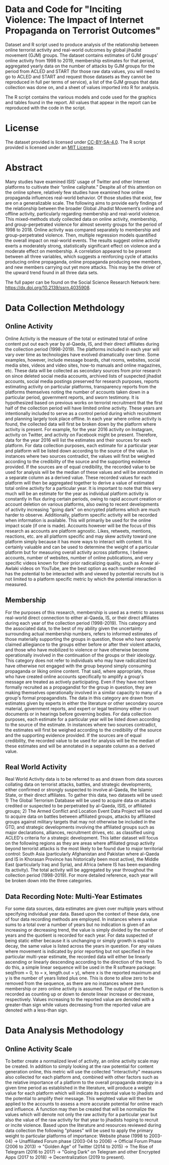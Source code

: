 # Data and Code for "Inciting Violence: The Impact of Internet Propaganda on Terrorist Outcomes"
Dataset and R script used to produce analysis of the relationship between online terrorist activity and real-world outcomes by global jihadist movement (GJM) groups. The dataset contains estimates of GJM groups' online activity from 1998 to 2019, membership estimates for that period, aggregated yearly data on the number of attacks by GJM groups for the period from ACLED and START (for those raw data values, you will need to go to ACLED and START and request those datasets as they cannot be reproduced in full per terms of service), a list of the GJM groups that data collection was done on, and a sheet of values imported into R for analysis. 

The R script contains the various models and code used for the graphics and tables found in the report. All values that appear in the report can be reproduced with the code in the script.

# License
The dataset provided is licensed under [CC-BY-SA-4.0](https://github.com/CWilson01/violence-incitement-research/blob/main/DATASET%20LICENSE.md). The R script provided is licensed under an [MIT License](https://github.com/CWilson01/violence-incitement-research/blob/main/CODE%20LICENSE.md).

# Abstract
Many studies have examined ISIS’ usage of Twitter and other Internet platforms to cultivate their “online caliphate.” Despite all of this attention on the online sphere, relatively few studies have examined how online propaganda influences real-world behavior. Of those studies that exist, few are on a generalizable scale. The following aims to provide early findings of the relationship between the broader Global Jihadist Movement’s online and offline activity, particularly regarding membership and real-world violence. This mixed-methods study collected data on online activity, membership, and group-perpetrated violence for almost seventy groups for the period of 1998 to 2018. Online activity was compared separately to membership and group-perpetrated violence. Then, multiple regression models quantified the overall impact on real-world events. The results suggest online activity exerts a moderately strong, statistically significant effect on violence and a moderate effect on membership. A correlation appeared to be present between all three variables, which suggests a reinforcing cycle of attacks producing online propaganda, online propaganda producing new members, and new members carrying out yet more attacks. This may be the driver of the upward trend found in all three data sets.

The full paper can be found on the Social Science Research Network here: https://dx.doi.org/10.2139/ssrn.4035908.

# Data Collection Methdology

## Online Activity
Online Activity is the measure of the total or estimated total of online content put out each year by al-Qaeda, IS, and their direct affiliates during the collection period (1998-2019). The platforms included in each year will vary over time as technologies have evolved dramatically over time. Some examples, however, include message boards, chat rooms, websites, social media sites, videos and video sites, how-to manuals and online magazines, etc. These data will be collected as secondary sources from prior research on since deleted social media accounts, archived lists of suspected jihadist accounts, social media postings preserved for research purposes, reports estimating activity on particular platforms, transparency reports from the platforms themselves noting the number of accounts taken down in a particular period, government reports, and sworn testimony. It is hypothesized based on previous works on terrorist recruitment that the first half of the collection period will have limited online activity. These years are intentionally included to serve as a control period during which recruitment and planning largely took place offline. In each year where online activity is found, the collected data will first be broken down by the platform where activity is present. For example, for the year 2016 activity on Instagram, activity on Twitter, and activity on Facebook might be present. Therefore, data for the year 2016 will list the estimates and their sources for each platform. For data collection purposes, each estimate for a particular year and platform will be listed down according to the source of the value. In instances where two sources contradict, the values will first be weighed according to the credibility of the source and the supporting evidence provided. If the sources are of equal credibility, the recorded value to be used for analysis will be the median of these values and will be annotated in a separate column as a derived value. These recorded values for each platform will then be aggregated together to derive a value of estimated total online activity for a particular year. It is important to note that this very much will be an estimate for the year as individual platform activity is constantly in flux during certain periods, owing to rapid account creation or account deletion on various platforms, also owing to recent developments of activity increasing "going dark" on encrypted platforms which are much harder to observe. Additionally, platform specific activity will be recorded when information is available. This will primarily be used for the online impact scale (if one is made). Accounts however will be the focus of this research as accounts are platform agnostic. Likes, retweets, mentions, reactions, etc. are all platform specific and may skew activity toward one platform simply because it has more ways to interact with content. It is certainly valuable and can be used to determine the weight of a particular platform but for measuring overall activity across platforms, I believe accounts, number of websites, number of online publications, and very specific videos known for their prior radicalizing quality, such as Anwar al-Awlaki videos on YouTube, are the best option as each number recorded has the potential to be interacted with and viewed by potential recruits but is not limited to a platform specific metric by which the potential interaction is measured.

## Membership
For the purposes of this research, membership is used as a metric to assess real-world direct connection to either al-Qaeda, IS, or their direct affiliates during each year of the collection period (1998-2019). This category and the associated data, to the best of my ability given the uncertainty surrounding actual membership numbers, refers to informed estimates of those materially supporting the groups in question, those who have openly claimed alliegiance to the groups either before or after their violent attacks, and those who have mobilized to violence or have otherwise become operationally involved in the continuation of the groups or their ideology. This category does not refer to individuals who may have radicalized but have otherwise not engaged with the group beyond simply consuming propaganda or liking online content. That said, where appropriate, those who have created online accounts specifically to amplify a group's message are treated as actively participating. Even if they have not been formally recruited as a propagandist for the group in question, they are making themselves operationally involved in a similar capacity to many of a group's formal propagandists. The data in this category are drawn from estimates given by experts in either the literature or other secondary source material, government reports, and expert or legal testimony either in court documents or in hearings before governing bodies. For data collection purposes, each estimate for a particular year will be listed down according to the source of the estimate. In instances where two sources contradict, the estimates will first be weighed according to the credibility of the source and the supporting evidence provided. If the sources are of equal credibility, the recorded value to be used for analysis will be the median of these estimates and will be annotated in a separate column as a derived value.

## Real World Activity
Real World Activity data is to be referred to as and drawn from data sources collating data on terrorist attacks, battles, and strategic developments, either confirmed or strongly suspected to involve al-Qaeda, the Islamic State, or their direct affiliates. To gather this data, two datasets will be used: 1) The Global Terrorism Database will be used to acquire data on attacks credited or suspected to be perpetrated by al-Qaeda, ISIS, or affiliated groups; 2) The Armed Conflict and Location Event Data Project will be used to acquire data on battles between affiliated groups, attacks by affiliated groups against military targets that may not otherwise be included in the GTD, and strategic developments involving the affiliated groups such as major declarations, alliances, recruitment drives, etc. as classified using ACLED's criteria for a strategic development. This latter dataset will focus on the following regions as they are areas where affiliated group activity beyond terrorist attacks is the most likely to be found due to major territorial control: South Asia (particularly Afghanistan and Pakistan where al-Qaeda and IS in Khorasan Province has historically been most active), the Middle East (particularly Iraq and Syria), and Africa (where IS has been expanding its activity). The total activity will be aggregated by year throughout the collection period (1998-2019). For more detailed reference, each year will be broken down into the three categories.

## Data Recording Note: Multi-Year Estimates
For some data sources, data estimates are given over multiple years without specifying individual year data. Based upon the context of these data, one of four data recording methods are employed. In instances where a value sums to a total over a number of years but no indication is given of an increasing or decreasing trend, the value is simply divided by the number of years and the quotient is recorded for each year. For data suspected of being static either because it is unchanging or simply growth is equal to decay, the same value is listed across the years in question. For any values where movement is indicated by prior reporting but not specified in the particular multi-year estimate, the recorded data will either be linearly ascending or linearly descending according to the direction of the trend. To do this, a simple linear sequence will be used in the R software package: seq(from = 0, to = x, length.out = y), where x is the reported maximum and y is the number of years listed plus one. This is done to allow zero to be removed from the sequence, as there are no instances where zero membership or zero online activity is assumed. The output of the function is recorded as counting up or down to denote linear increase or decrease, respectively. Values increasing to the reported value are denoted with a greater-than sign while values decreasing from the reported value are denoted with a less-than sign.

# Data Analysis Methodology

## Online Activity Scale
To better create a normalized level of activity, an online activity scale may be created. In addition to simply looking at the raw potential for content generation online, this metric will use the collected "interactivity" measures also collected for each platform and, combined with other factors such as the relative importance of a platform to the overall propaganda strategy in a given time period as established in the literature, will produce a weight value for each platform which will indicate its potential value to jihadists and the potential to amplify their message. This weighted value will then be applied to the accounts to assess a more accurate potential for online reach and influence. A function may then be created that will be normalize the values  which will denote not only the raw activity for a particular year but also the value of the raw activity for that year to jihadists hoping to recruit or incite violence. Based upon the literature and resources reviewed during data collection the following "phases" will be used to apply the primary weight to particular platforms of importance: Website phase (1998 to 2003-04) -> Unaffiliated Forum phase (2003-04 to 2006) -> Official Forum Phase (2006 to 2013) -> "Golden Age" of Twitter (2014 to 2015) -> The Rise of Telegram (2016 to 2017) -> "Going Dark" on Telegram and other Encrypted Apps (2017 to 2018) -> Decentralization (2019 to present).
